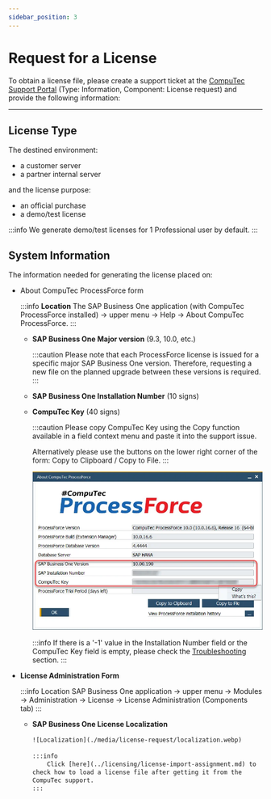 ```yaml
---
sidebar_position: 3
---
```


# Request for a License

To obtain a license file, please create a support ticket at the [CompuTec Support Portal](https://support.computec.pl) (Type: Information, Component: License request) and provide the following information:

---

## License Type

The destined environment:

- a customer server
- a partner internal server

and the license purpose:

- an official purchase
- a demo/test license

:::info
    We generate demo/test licenses for 1 Professional user by default.
:::

## System Information

The information needed for generating the license placed on:

- About CompuTec ProcessForce form

    :::info **Location**
        The SAP Business One application (with CompuTec ProcessForce installed) → upper menu → Help → About CompuTec ProcessForce.
    :::

  - **SAP Business One Major version** (9.3, 10.0, etc.)

    :::caution
    Please note that each ProcessForce license is issued for a specific major SAP Business One version. Therefore, requesting a new file on the planned upgrade between these versions is required.
    :::

  - **SAP Business One Installation Number** (10 signs)

  - **CompuTec Key** (40 signs)

    :::caution
    Please copy CompuTec Key using the Copy function available in a field context menu and paste it into the support issue.

    Alternatively please use the buttons on the lower right corner of the form: Copy to Clipboard / Copy to File.
    :::

    ![About ProcessForce](./media/license-request/about-processforce.webp)

    :::info
    If there is a '-1' value in the Installation Number field or the CompuTec Key field is empty, please check the [Troubleshooting](../../troubleshooting/licensing-issues.md) section.
    :::

- **License Administration Form**

    :::info Location
        SAP Business One application → upper menu → Modules → Administration → License → License Administration (Components tab)
    :::

  - **SAP Business One License Localization**

        ![Localization](./media/license-request/localization.webp)

        :::info
            Click [here](../licensing/license-import-assignment.md) to check how to load a license file after getting it from the CompuTec support.
        :::
